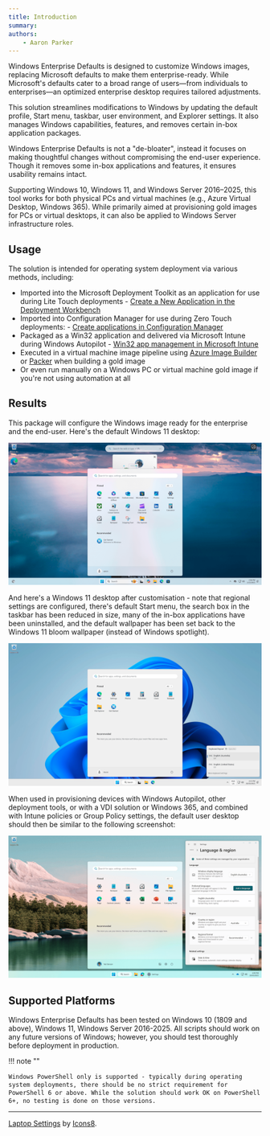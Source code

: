 ```yaml
---
title: Introduction
summary:
authors:
    - Aaron Parker
---
```

Windows Enterprise Defaults is designed to customize Windows images, replacing Microsoft defaults to make them enterprise-ready. While Microsoft's defaults cater to a broad range of users—from individuals to enterprises—an optimized enterprise desktop requires tailored adjustments.

This solution streamlines modifications to Windows by updating the default profile, Start menu, taskbar, user environment, and Explorer settings. It also manages Windows capabilities, features, and removes certain in-box application packages.

Windows Enterprise Defaults is not a "de-bloater", instead it focuses on making thoughtful changes without compromising the end-user experience. Though it removes some in-box applications and features, it ensures usability remains intact.

Supporting Windows 10, Windows 11, and Windows Server 2016–2025, this tool works for both physical PCs and virtual machines (e.g., Azure Virtual Desktop, Windows 365). While primarily aimed at provisioning gold images for PCs or virtual desktops, it can also be applied to Windows Server infrastructure roles.

## Usage

The solution is intended for operating system deployment via various methods, including:

* Imported into the Microsoft Deployment Toolkit as an application for use during Lite Touch deployments - [Create a New Application in the Deployment Workbench](https://docs.microsoft.com/en-us/mem/configmgr/mdt/use-the-mdt#CreateaNewApplicationintheDeploymentWorkbench)
* Imported into Configuration Manager for use during Zero Touch deployments: - [Create applications in Configuration Manager](https://docs.microsoft.com/en-us/mem/configmgr/apps/deploy-use/create-applications)
* Packaged as a Win32 application and delivered via Microsoft Intune during Windows Autopilot - [Win32 app management in Microsoft Intune](https://docs.microsoft.com/en-us/mem/intune/apps/apps-win32-app-management)
* Executed in a virtual machine image pipeline using [Azure Image Builder](https://docs.microsoft.com/en-us/azure/virtual-machines/image-builder-overview) or [Packer](https://www.packer.io/) when building a gold image
* Or even run manually on a Windows PC or virtual machine gold image if you're not using automation at all

## Results

This package will configure the Windows image ready for the enterprise and the end-user. Here's the default Windows 11 desktop:

[![Default Windows 11 desktop](assets/img/before1080.png)](assets/img/before1080.png)

And here's a Windows 11 desktop after customisation - note that regional settings are configured, there's default Start menu, the search box in the taskbar has been reduced in size, many of the in-box applications have been uninstalled, and the default wallpaper has been set back to the Windows 11 bloom wallpaper (instead of Windows spotlight).

[![Customised Windows 11 desktop](assets/img/after1080.png)](assets/img/after1080.png)

When used in provisioning devices with Windows Autopilot, other deployment tools, or with a VDI solution or Windows 365, and combined with Intune policies or Group Policy settings, the default user desktop should then be similar to the following screenshot:

[![Customised Windows 11 enterprise desktop with policies and applications](assets/img/after-corporate.png)](assets/img/after1080.png)

## Supported Platforms

Windows Enterprise Defaults has been tested on Windows 10 (1809 and above), Windows 11, Windows Server 2016-2025. All scripts should work on any future versions of Windows; however, you should test thoroughly before deployment in production.

!!! note ""

    Windows PowerShell only is supported - typically during operating system deployments, there should be no strict requirement for PowerShell 6 or above. While the solution should work OK on PowerShell 6+, no testing is done on those versions.

---
[Laptop Settings](https://icons8.com/icon/iSNxtIhB8C9B/laptop-settings) by [Icons8](https://icons8.com).
